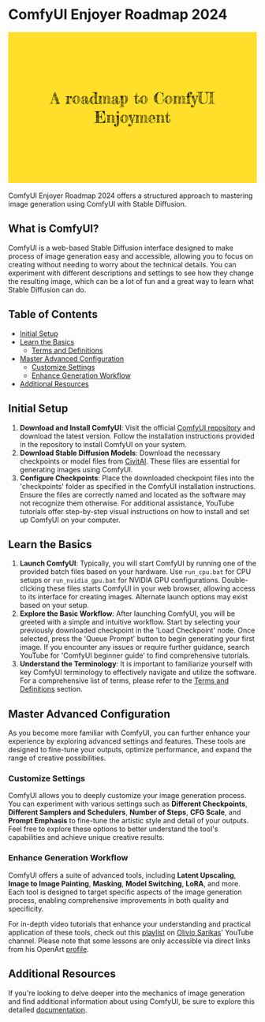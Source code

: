# ComfyUI Enjoyer Roadmap 2024

![A roadmap to ComfyUI enjoyment](assets/thumbnail.webp)

ComfyUI Enjoyer Roadmap 2024 offers a structured approach to mastering image generation using ComfyUI with Stable Diffusion.

## What is ComfyUI?

ComfyUI is a web-based Stable Diffusion interface designed to make process of image generation easy and accessible, allowing you to focus on creating without needing to worry about the technical details. You can experiment with different descriptions and settings to see how they change the resulting image, which can be a lot of fun and a great way to learn what Stable Diffusion can do.

## Table of Contents

- [Initial Setup](#initial-setup)
- [Learn the Basics](#learn-the-basics)
	- [Terms and Definitions](terms-and-definitions.md)
- [Master Advanced Configuration](#master-advanced-configuration)
	- [Customize Settings](#customize-settings)
	- [Enhance Generation Workflow](#enhance-generation-workflow)
- [Additional Resources](#additional-resources)

## Initial Setup

1. **Download and Install ComfyUI**: Visit the official <a href="https://github.com/comfyanonymous/ComfyUI" target="_blank">ComfyUI repository</a> and download the latest version. Follow the installation instructions provided in the repository to install ComfyUI on your system.
2. **Download Stable Diffusion Models**: Download the necessary checkpoints or model files from <a href="https://civitai.com" target="_blank">CivitAI</a>. These files are essential for generating images using ComfyUI.
3. **Configure Checkpoints**: Place the downloaded checkpoint files into the 'checkpoints' folder as specified in the ComfyUI installation instructions. Ensure the files are correctly named and located as the software may not recognize them otherwise. For additional assistance, YouTube tutorials offer step-by-step visual instructions on how to install and set up ComfyUI on your computer.

## Learn the Basics

1. **Launch ComfyUI**: Typically, you will start ComfyUI by running one of the provided batch files based on your hardware. Use `run_cpu.bat` for CPU setups or `run_nvidia_gpu.bat` for NVIDIA GPU configurations. Double-clicking these files starts ComfyUI in your web browser, allowing access to its interface for creating images. Alternate launch options may exist based on your setup.
2. **Explore the Basic Workflow**: After launching ComfyUI, you will be greeted with a simple and intuitive workflow. Start by selecting your previously downloaded checkpoint in the 'Load Checkpoint' node. Once selected, press the 'Queue Prompt' button to begin generating your first image. If you encounter any issues or require further guidance, search YouTube for 'ComfyUI beginner guide' to find comprehensive tutorials.
3. **Understand the Terminology**: It is important to familiarize yourself with key ComfyUI terminology to effectively navigate and utilize the software. For a comprehensive list of terms, please refer to the [Terms and Definitions](terms-and-definitions.md) section.

## Master Advanced Configuration

As you become more familiar with ComfyUI, you can further enhance your experience by exploring advanced settings and features. These tools are designed to fine-tune your outputs, optimize performance, and expand the range of creative possibilities.

### Customize Settings

ComfyUI allows you to deeply customize your image generation process. You can experiment with various settings such as **Different Checkpoints**, **Different Samplers and Schedulers**, **Number of Steps**, **CFG Scale**, and **Prompt Emphasis** to fine-tune the artistic style and detail of your outputs. Feel free to explore these options to better understand the tool's capabilities and achieve unique creative results.

### Enhance Generation Workflow

ComfyUI offers a suite of advanced tools, including **Latent Upscaling**, **Image to Image Painting**, **Masking**, **Model Switching**, **LoRA**, and more. Each tool is designed to target specific aspects of the image generation process, enabling comprehensive improvements in both quality and specificity.

For in-depth video tutorials that enhance your understanding and practical application of these tools, check out this <a href="https://www.youtube.com/playlist?list=PLH1tkjphTlWUTApzX-Hmw_WykUpG13eza" target="_blank">playlist</a> on <a href="https://www.youtube.com/@OlivioSarikas" target="_blank">Olivio Sarikas</a>' YouTube channel. Please note that some lessons are only accessible via direct links from his OpenArt <a href="https://openart.ai/workflows/profile/oliviosarikas?sort=latest" target="_blank">profile</a>.

## Additional Resources

If you're looking to delve deeper into the mechanics of image generation and find additional information about using ComfyUI, be sure to explore this detailed <a href="https://www.comflowy.com/docs" target="_blank">documentation</a>.
